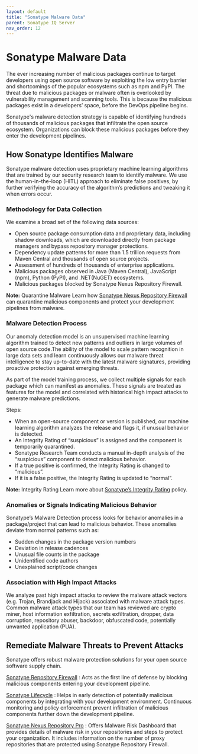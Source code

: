 ```yaml
---
layout: default
title: "Sonatype Malware Data"
parent: Sonatype IQ Server
nav_order: 12
---
```


# Sonatype Malware Data

The ever increasing number of malicious packages continue to target developers using open source software by exploiting the low entry barrier and shortcomings of the popular ecosystems such as npm and PyPI. The threat due to malicious packages or malware often is overlooked by vulnerability management and scanning tools. This is because the malicious packages exist in a developers’ space, before the DevOps pipeline begins.

Sonatype's malware detection strategy is capable of identifying hundreds of thousands of malicious packages that infiltrate the open source ecosystem. Organizations can block these malicious packages before they enter the development pipelines.

## How Sonatype Identifies Malware

Sonatype malware detection uses proprietary machine learning algorithms that are trained by our security research team to identify malware. We use the human-in-the-loop (HITL) approach to eliminate false positives, by further verifying the accuracy of the algorithm’s predictions and tweaking it when errors occur.

### Methodology for Data Collection

We examine a broad set of the following data sources:

- Open source package consumption data and proprietary data, including shadow downloads, which are downloaded directly from package managers and bypass repository manager protections.
- Dependency update patterns for more than 1.5 trillion requests from Maven Central and thousands of open source projects.
- Assessment of hundreds of thousands of enterprise applications.
- Malicious packages observed in Java (Maven Central), JavaScript (npm), Python (PyPI), and .NET(NuGET) ecosystems.
- Malicious packages blocked by Sonatype Nexus Repository Firewall.

**Note:** Quarantine Malware Learn how [Sonatype Nexus Repository Firewall](https://help.sonatype.com/en/release-integrity.html#release-integrity-162549-1) can quarantine malicious components and protect your development pipelines from malware.

### Malware Detection Process

Our anomaly detection model is an unsupervised machine learning algorithm trained to detect new patterns and outliers in large volumes of open source code.The ability of the model to scale pattern recognition in large data sets and learn continuously allows our malware threat intelligence to stay up-to-date with the latest malware signatures, providing proactive protection against emerging threats.

As part of the model training process, we collect multiple signals for each package which can manifest as anomalies. These signals are treated as features for the model and correlated with historical high impact attacks to generate malware predictions.

Steps:

- When an open-source component or version is published, our machine learning algorithm analyzes the release and flags it, if unusual behavior is detected.
- An Integrity Rating of “suspicious” is assigned and the component is temporarily quarantined.
- Sonatype Research Team conducts a manual in-depth analysis of the “suspicious” component to detect malicious behavior.
- If a true positive is confirmed, the Integrity Rating is changed to “malicious”.
- If it is a false positive, the Integrity Rating is updated to “normal”.

**Note:** Integrity Rating Learn more about [Sonatype’s Integrity Rating](https://help.sonatype.com/en/release-integrity.html#release-integrity-162549-1) policy.

### Anomalies or Signals Indicating Malicious Behavior

Sonatype’s Malware Detection process looks for behavior anomalies in a package/project that can lead to malicious behavior. These anomalies deviate from normal patterns such as:

- Sudden changes in the package version numbers
- Deviation in release cadences
- Unusual file counts in the package
- Unidentified code authors
- Unexplained script/code changes

### Association with High Impact Attacks

We analyze past high impact attacks to review the malware attack vectors (e.g. Trojan, Brandjack and Hijack) associated with malware attack types. Common malware attack types that our team has reviewed are crypto miner, host information exfiltration, secrets exfiltration, dropper, data corruption, repository abuser, backdoor, obfuscated code, potentially unwanted application (PUA).

## Remediate Malware Threats to Prevent Attacks

Sonatype offers robust malware protection solutions for your open source software supply chain.

[Sonatype Repository Firewall](https://www.sonatype.com/products/sonatype-repository-firewall) : Acts as the first line of defense by blocking malicious components entering your development pipeline.

[Sonatype Lifecycle](https://www.sonatype.com/products/open-source-security-dependency-management) : Helps in early detection of potentially malicious components by integrating with your development environment. Continuous monitoring and policy enforcement prevent infiltration of malicious components further down the development pipeline.

[Sonatype Nexus Repository Pro](https://www.sonatype.com/products/sonatype-nexus-pro/trial) : Offers Malware Risk Dashboard that provides details of malware risk in your repositories and steps to protect your organization. It includes information on the number of proxy repositories that are protected using Sonatype Repository Firewall.
